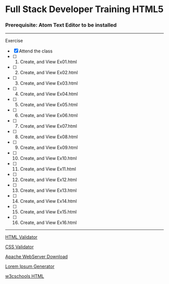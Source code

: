 # Full Stack Developer Training HTML5 


### **Prerequisite:** Atom Text Editor to be installed 

 ---
 Exercise
 - [x] Attend the class
 - [ ] 1) Create, and View Ex01.html
 - [ ] 2) Create, and View Ex02.html
 - [ ] 3) Create, and View Ex03.html
 - [ ] 4) Create, and View Ex04.html
 - [ ] 5) Create, and View Ex05.html
 - [ ] 6) Create, and View Ex06.html
 - [ ] 7) Create, and View Ex07.html
 - [ ] 8) Create, and View Ex08.html
 - [ ] 9) Create, and View Ex09.html
 - [ ] 10) Create, and View Ex10.html
 - [ ] 11) Create, and View Ex11.html
 - [ ] 12) Create, and View Ex12.html
 - [ ] 13) Create, and View Ex13.html
 - [ ] 14) Create, and View Ex14.html
 - [ ] 15) Create, and View Ex15.html
 - [ ] 16) Create, and View Ex16.html

 ---
 
 [HTML Validator](https://validator.w3.org/)

 [CSS Validator](https://jigsaw.w3.org/css-validator/ )

 [Apache WebServer Download](https://directory.apache.org/studio/downloads.html)

 [Lorem Ipsum Generator](https://loremipsum.io/)

 [w3cschools HTML](https://www.w3schools.com/html/default.asp)